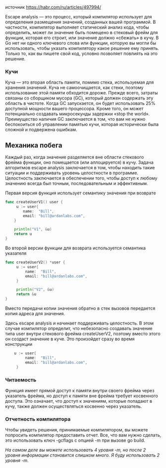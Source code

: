 источник https://habr.com/ru/articles/497994/

Escape analysis — это процесс, который компилятор использует для определения размещения значений, созданных вашей программой. В частности, компилятор выполняет статический анализ кода, чтобы определить, может ли значение быть помещено в стековый фрейм для функции, которая его строит, или значение должно «сбежать» в кучу. В Go нет ни одного ключевого слова или функции, которую вы могли бы использовать, чтобы указать компилятору какое решение ему принять. Только то, как вы пишете свой код, условно позволяет повлиять на это решение.

### Кучи
  
Куча — это вторая область памяти, помимо стека, используемая для хранения значений. Куча не самоочищается, как стеки, поэтому использование этой памяти обходится дороже. Прежде всего, затраты связаны со сборщиком мусора (GC), который должен содержать эту область в чистоте. Когда GC запускается, он будет использовать 25% доступной мощности вашего процессора. Кроме того, он может потенциально создавать микросекунды задержки «stop the world». Преимущество наличия GC заключается в том, что вам не нужно беспокоиться об управлении памятью кучи, которая исторически была сложной и подвержена ошибкам.

## Механика побега

Каждый раз, когда значение разделяется вне области стекового фрейма функции, оно помещается (или аллоцируется) в кучу. Задача алгоритмов escape analysis заключается в том, чтобы находить такие ситуации и поддерживать уровень целостности в программе. Целостность заключается в обеспечении того, чтобы доступ к любому значению всегда был точным, последовательным и эффективным.

Первая версия функция использует семантику значения при возврате
```go
func createUserV1() user {
     u := user{
        name:  "Bill",
        email: "bill@ardanlabs.com",
    }

    println("V1", &u)
    return u
}
```

Во второй версии функции для возврата используется семантика указателя
```go
func createUserV2() *user {
     u := user{
         name:  "Bill",
         email: "bill@ardanlabs.com",
     }

     println("V2", &u)
     return &u
}
```
Вместо передачи копии значения обратно в стек вызовов передается копия адреса для значения.

Здесь escape analysis и начинает поддерживать целостность. В этом случае компилятор определит, что небезопасно создавать значение типа user внутри стекового фрейма createUserV2, поэтому вместо этого он создаст значение в куче. Это произойдет сразу во время конструкции
```go
	u := user{
         name:  "Bill",
         email: "bill@ardanlabs.com",
     }
```

### Читаемость

Функция имеет прямой доступ к памяти внутри своего фрейма через указатель фрейма, но доступ к памяти вне фрейма требует косвенного доступа. Это означает, что доступ к значениям, которые попадают в кучу, также должен осуществляться косвенно через указатель.

### Отчетность компилятора

Чтобы увидеть решения, принимаемые компилятором, вы можете попросить компилятор предоставить отчет. Все, что вам нужно сделать, это использовать ключ -gcflags с опцией -m при вызове go build.  
  
_На самом деле вы можете использовать 4 уровня -m, но после 2 уровня информации становится слишком много. Я буду использовать 2 уровня -m._